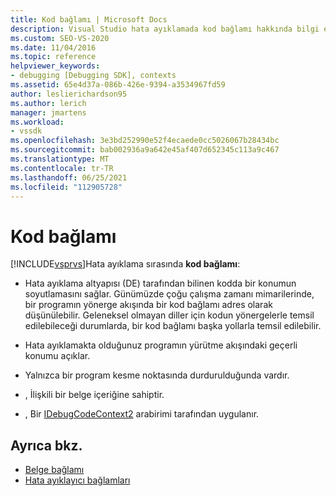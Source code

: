 ```yaml
---
title: Kod bağlamı | Microsoft Docs
description: Visual Studio hata ayıklamada kod bağlamı hakkında bilgi edinin. Bu, bir program kesme noktasında durdurulduğunda mevcut olan koddaki bir konumu açıklar.
ms.custom: SEO-VS-2020
ms.date: 11/04/2016
ms.topic: reference
helpviewer_keywords:
- debugging [Debugging SDK], contexts
ms.assetid: 65e4d37a-086b-426e-9394-a3534967fd59
author: leslierichardson95
ms.author: lerich
manager: jmartens
ms.workload:
- vssdk
ms.openlocfilehash: 3e3bd252990e52f4ecaede0cc5026067b28434bc
ms.sourcegitcommit: bab002936a9a642e45af407d652345c113a9c467
ms.translationtype: MT
ms.contentlocale: tr-TR
ms.lasthandoff: 06/25/2021
ms.locfileid: "112905728"
---
```

# <a name="code-context"></a>Kod bağlamı
[!INCLUDE[vsprvs](../../code-quality/includes/vsprvs_md.md)]Hata ayıklama sırasında **kod bağlamı**:

- Hata ayıklama altyapısı (DE) tarafından bilinen kodda bir konumun soyutlamasını sağlar. Günümüzde çoğu çalışma zamanı mimarilerinde, bir programın yönerge akışında bir kod bağlamı adres olarak düşünülebilir. Geleneksel olmayan diller için kodun yönergelerle temsil edilebileceği durumlarda, bir kod bağlamı başka yollarla temsil edilebilir.

- Hata ayıklamakta olduğunuz programın yürütme akışındaki geçerli konumu açıklar.

- Yalnızca bir program kesme noktasında durdurulduğunda vardır.

- , İlişkili bir belge içeriğine sahiptir.

- , Bir [IDebugCodeContext2](../../extensibility/debugger/reference/idebugcodecontext2.md) arabirimi tarafından uygulanır.

## <a name="see-also"></a>Ayrıca bkz.
- [Belge bağlamı](../../extensibility/debugger/document-context.md)
- [Hata ayıklayıcı bağlamları](../../extensibility/debugger/debugger-contexts.md)
